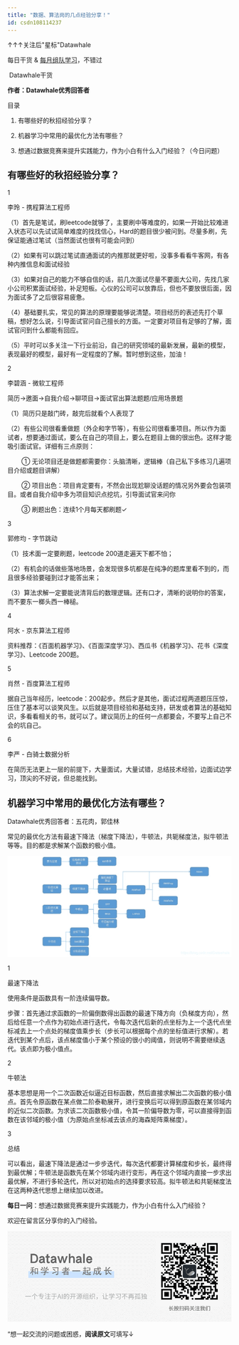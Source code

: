 ```yaml
---
title: "数据、算法岗的几点经验分享！"
id: csdn108114237
---
```


↑↑↑关注后"星标"Datawhale

每日干货 & [每月组队学习](https://mp.weixin.qq.com/mp/appmsgalbum?__biz=MzIyNjM2MzQyNg%3D%3D&action=getalbum&album_id=1338040906536108033#wechat_redirect)，不错过

 Datawhale干货 

**作者：Datawhale优秀回答者**

目录

1.  有哪些好的秋招经验分享？

2.  机器学习中常用的最优化方法有哪些？

3.  想通过数据竞赛来提升实践能力，作为小白有什么入门经验？（今日问题）

## **有哪些好的秋招经验分享？**

1

李玲 - 携程算法工程师

（1）首先是笔试，刷leetcode就够了，主要刷中等难度的，如果一开始比较难进入状态可以先试试简单难度的找找信心，Hard的题目很少被问到。尽量多刷，先保证能通过笔试（当然面试也很有可能会问到） 

（2）如果有可以跳过笔试直通面试的内推那就更好啦，没事多看看牛客网，有各种内推信息和面试经验 

（3）如果对自己的能力不够自信的话，前几次面试尽量不要面大公司，先找几家小公司积累面试经验，补足短板。心仪的公司可以放靠后，但也不要放很后面，因为面试多了之后很容易疲惫。 

（4）基础要扎实，常见的算法的原理要能够说清楚。项目经历的表述先打个草稿，想好怎么说，引导面试官问自己擅长的方面。一定要对项目有足够的了解，面试官问到什么都能有回应。 

（5）平时可以多关注一下行业前沿，自己的研究领域的最新发展，最新的模型，表现最好的模型，最好有一定程度的了解。暂时想到这些，加油！

2

李碧涵 - 微软工程师

简历→邀面→自我介绍→聊项目→面试官出算法题题/应用场景题 

（1）简历只是敲门砖，敲完后就看个人表现了

（2）有些公司很看重做题（外企和字节等），有些公司很看重项目。所以作为面试者，想要通过面试，要么在自己的项目上，要么在题目上做的很出色。这样才能吸引面试官。详细有三点原则：

        ① 无论项目还是做题都需要你：头脑清晰，逻辑棒（自己私下多练习几遍项目介绍或题目讲解） 

        ② 项目出色：项目肯定要有，不然会出现尬聊没话题的情况另外要会包装项目。或者自我介绍中多为项目知识点挖坑，引导面试官来问你 

        ③ 刷题出色：连续1个月每天都刷题✓

3

郭修均 - 字节跳动

（1）技术面一定要刷题，leetcode 200道走遍天下都不怕；

（2）有机会的话做些落地场景，会发现很多坑都是在纯净的题库里看不到的，而且很多经验要碰到过才能答出来；

（3）算法求解一定要能说清背后的数理逻辑。还有口才，清晰的说明你的答案，而不要东一榔头西一棒槌。 

4

阿水 - 京东算法工程师

资料推荐：《百面机器学习》、《百面深度学习》、西瓜书《机器学习》、花书《深度学习》、Leetcode 200题。

5

肖然 - 百度算法工程师

据自己当年经历，leetcode：200起步。然后才是其他，面试过程两道题压压惊，压住了基本可以谈笑风生。以后就是项目经验和基础支持，研发或者算法的基础知识，多看看相关的书，就可以了。建议简历上的任何一点都要会，不要写上自己不会的坑自己。 

6

李严 - 白骑士数据分析

在简历无法更上一层的前提下，大量面试，大量试错，总结技术经验，边面试边学习，顶尖的不好说，但总能找到。

## **机器学习中常用的最优化方法有哪些？**

Datawhale优秀回答者：五花肉，郭佳林

常见的最优化方法有最速下降法（梯度下降法），牛顿法，共轭梯度法，拟牛顿法等等。目的都是求解某个函数的极小值。

![](../img/34789d40305e5405e69a8df6e6fd20d4.png)

1

最速下降法

使用条件是函数具有一阶连续偏导数。

步骤：首先通过求函数的一阶偏倒数得出函数的最速下降方向（负梯度方向），然后给任意一个点作为初始点进行迭代，令每次迭代后新的点坐标为上一个迭代点坐标减去上一个点处的梯度值乘步长（步长可以根据每个点的坐标值进行求解）。若迭代到某个点后，该点梯度值小于某个预设的很小的阈值，则说明不需要继续迭代。该点即为极小值点。

2

牛顿法

基本思想是用一个二次函数近似逼近目标函数，然后直接求解出二次函数的极小值点。首先令原函数在某点做二阶泰勒展开，进行变换后可以得到原函数在某邻域内的近似二次函数。为求该二次函数极小值，令其一阶偏导数为零，可以直接得到函数在该邻域的极小值（为原始点坐标减去该点的海森矩阵乘梯度）。

3

总结

可以看出，最速下降法是通过一步步迭代，每次迭代都要计算梯度和步长，最终得到最优解；牛顿法是函数先在某个邻域内进行变形，再在这个邻域内直接一步求出最优解，不进行多轮迭代，所以对初始点的选择要求较高。拟牛顿法和共轭梯度法在这两种迭代思想上继续加以改进。

**每日一问**：想通过数据竞赛来提升实践能力，作为小白有什么入门经验？

欢迎在留言区分享你的入门经验。

![](../img/ac1260bd6d55ebcd4401293b8b1ef5ff.png)

“想一起交流的问题或困惑，**阅读原文**可填写↓